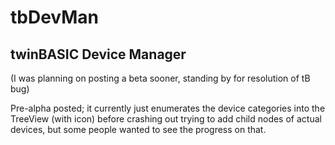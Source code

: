 # tbDevMan

## twinBASIC Device Manager

(I was planning on posting a beta sooner, standing by for resolution of tB bug)


Pre-alpha posted; it currently just enumerates the device categories into the TreeView (with icon) before crashing out trying to add child nodes of actual devices, but some people wanted to see the progress on that.

